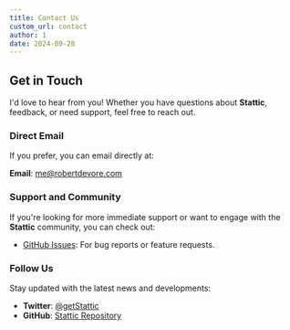 ```yaml
---
title: Contact Us
custom_url: contact
author: 1
date: 2024-09-28
---
```


## Get in Touch

I'd love to hear from you! Whether you have questions about **Stattic**, feedback, or need support, feel free to reach out.

### Direct Email

If you prefer, you can email directly at:

**Email**: me@robertdevore.com

### Support and Community

If you're looking for more immediate support or want to engage with the **Stattic** community, you can check out:

- [GitHub Issues](https://github.com/getstattic/stattic/issues): For bug reports or feature requests.

### Follow Us

Stay updated with the latest news and developments:

- **Twitter**: [@getStattic](https://twitter.com/getstattic)
- **GitHub**: [Stattic Repository](https://github.com/getstattic/stattic)
